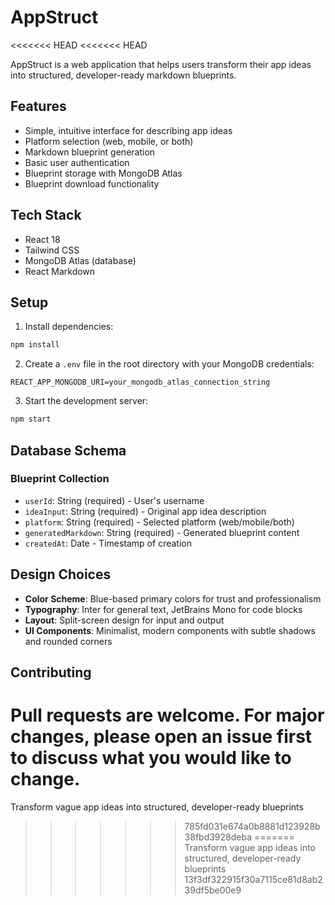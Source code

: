 # AppStruct
<<<<<<< HEAD
<<<<<<< HEAD

AppStruct is a web application that helps users transform their app ideas into structured, developer-ready markdown blueprints.

## Features

- Simple, intuitive interface for describing app ideas
- Platform selection (web, mobile, or both)
- Markdown blueprint generation
- Basic user authentication
- Blueprint storage with MongoDB Atlas
- Blueprint download functionality

## Tech Stack

- React 18
- Tailwind CSS
- MongoDB Atlas (database)
- React Markdown

## Setup

1. Install dependencies:
```bash
npm install
```

2. Create a `.env` file in the root directory with your MongoDB credentials:
```
REACT_APP_MONGODB_URI=your_mongodb_atlas_connection_string
```

3. Start the development server:
```bash
npm start
```

## Database Schema

### Blueprint Collection
- `userId`: String (required) - User's username
- `ideaInput`: String (required) - Original app idea description
- `platform`: String (required) - Selected platform (web/mobile/both)
- `generatedMarkdown`: String (required) - Generated blueprint content
- `createdAt`: Date - Timestamp of creation

## Design Choices

- **Color Scheme**: Blue-based primary colors for trust and professionalism
- **Typography**: Inter for general text, JetBrains Mono for code blocks
- **Layout**: Split-screen design for input and output
- **UI Components**: Minimalist, modern components with subtle shadows and rounded corners

## Contributing

Pull requests are welcome. For major changes, please open an issue first to discuss what you would like to change.
=======
Transform vague app ideas into structured, developer-ready blueprints
>>>>>>> 785fd031e674a0b8881d123928b38fbd3928deba
=======
Transform vague app ideas into structured, developer-ready blueprints
>>>>>>> 13f3df322915f30a7115ce81d8ab239df5be00e9
